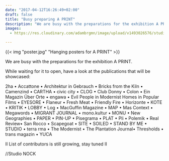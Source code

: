 ```yaml
---
date: "2017-04-12T16:26:49+02:00"
draft: false
title: "Busy preparing A PRINT"
description: "We are busy with the preparations for the exhibition A PRINT"
images:
  - https://res.cloudinary.com/adambrgmn/image/upload/v1493026576/studio-nock/poster.jpg

---
```


{{< img "poster.jpg" "Hanging posters for A PRINT" >}}

We are busy with the preparations for the exhibition A PRINT.

While waiting for it to open, have a look at the publications that will be showcased:
<!--more-->

2ha • Accattone • Architektur in Gebrauch • Bricks from the Kiln • Camenzind • CARTHA • civic city • CLOG • Club Donny • Colon • Ein Magazin Über Orte • engawa • Evil People in Modernist Homes in Popular Films • EYESORE • Flaneur • Fresh Meat • Friendly Fire • Horizonte • KOTE • KRITIK • LOBBY • Log • MacGuffin Magazine • MAP • Mas Context • Megawords • MIGRANT JOURNAL • mono.kultur • MONU • New Geographies • PAPER • PIN-UP • Pisegrama • PLAT • Pli • Polemik • Real Review• San Rocco • Scapegoat • SITE • SOILED • STAND BY ME • STUDIO • terra  rma • The Modernist • The Plantation Journal• Thresholds • trans magazin • YUCA

II List of contributors is still growing, stay tuned II

//Studio NOCK

